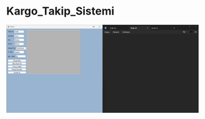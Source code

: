 # Kargo_Takip_Sistemi
[![Uygulama Videosu](İmages/İmage.png)]([https://www.youtube.com/watch?v=VIDEO_ID](https://www.youtube.com/watch?v=fmaRhBRp88s))
